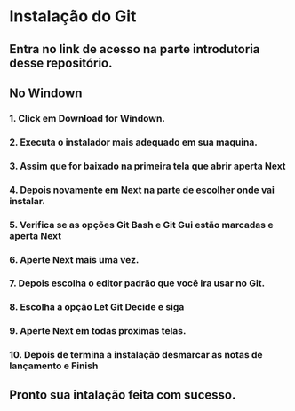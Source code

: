 # Instalação do Git
## Entra no link de acesso na parte introdutoria desse repositório.
##  No Windown
### 1. Click em Download for Windown.
### 2. Executa o instalador mais adequado em sua maquina.
### 3. Assim que for baixado na primeira tela que abrir aperta Next
### 4. Depois novamente em Next na parte de escolher onde vai instalar.
### 5. Verifica se as opções Git Bash e Git Gui estão marcadas e aperta Next
### 6. Aperte Next mais uma vez.
### 7. Depois escolha o editor padrão que você ira usar no Git.
### 8. Escolha a opção Let Git Decide e siga
### 9. Aperte Next em todas proximas telas.
### 10. Depois de termina a instalação desmarcar as notas de lançamento e Finish

## Pronto sua intalação feita com sucesso.

